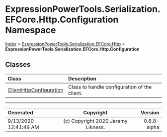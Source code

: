 ﻿# ExpressionPowerTools.Serialization.EFCore.Http.Configuration Namespace

[Index](../index.md) > [ExpressionPowerTools.Serialization.EFCore.Http](ExpressionPowerTools.Serialization.EFCore.Http.a.md) > **ExpressionPowerTools.Serialization.EFCore.Http.Configuration**

## Classes

| Class | Description |
| :-- | :-- |
| [ClientHttpConfiguration](ExpressionPowerTools.Serialization.EFCore.Http.Configuration.ClientHttpConfiguration.cs.md) | Class to handle configuration of the client. |


---

| Generated | Copyright | Version |
| :-- | :-: | --: |
| 9/13/2020 12:41:49 AM | (c) Copyright 2020 Jeremy Likness. | 0.8.8-alpha |
